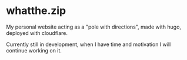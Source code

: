# whatthe.zip
My personal website acting as a "pole with directions", made with hugo, deployed with cloudflare.

Currently still in development, when I have time and motivation I will continue working on it.
